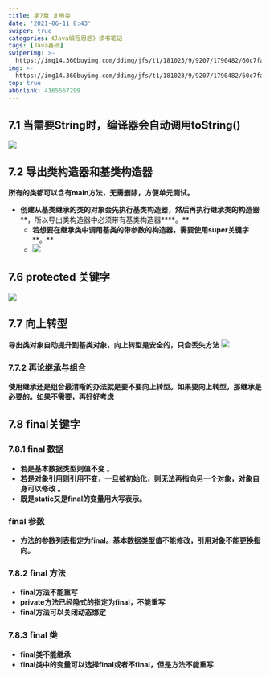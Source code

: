 ```yaml
---
title: 第7章 复用类
date: '2021-06-11 8:43'
swiper: true
categories: 《Java编程思想》读书笔记
tags: [Java基础]
swiperImg: >-
  https://img14.360buyimg.com/ddimg/jfs/t1/181023/9/9207/1790482/60c7fad4E392d993e/1bdf437b87215452.jpg
img: >-
  https://img14.360buyimg.com/ddimg/jfs/t1/181023/9/9207/1790482/60c7fad4E392d993e/1bdf437b87215452.jpg
top: true
abbrlink: 4165567299
---
```


## 7.1 **当需要String时，编译器会自动调用toString()**
![](https://img12.360buyimg.com/ddimg/jfs/t1/187768/8/8156/173809/60c758caE0235709d/c47a625b496f5f12.jpg)
## 7.2 导出类构造器和基类构造器
**所有的类都可以含有main方法，无需删除，方便单元测试。**

- **创建从基类继承的类的对象会先执行基类构造器，然后再执行继承类的构造器****，所以导出类构造器中必须带有基类构造器****。**
   - **若想要在继承类中调用基类的带参数的构造器，需要使用super关键字****。**
   - ![](https://img14.360buyimg.com/ddimg/jfs/t1/193139/8/8169/55490/60c758e4E6a6e76af/a9bf8344bb31fa8d.jpg)

## 7.6 protected 关键字
![](https://img11.360buyimg.com/ddimg/jfs/t1/187016/1/8186/58893/60c7591bEee00236c/a0654b60d7f66a72.jpg)

## 7.7 向上转型 
**导出类对象自动提升到基类对象，向上转型是安全的，只会丢失方法**
**![](https://img10.360buyimg.com/ddimg/jfs/t1/184299/24/9164/118703/60c75937E35962a8e/609ac1042d2790ce.jpg)**

### 7.7.2 再论继承与组合
**使用继承还是组合最清晰的办法就是要不要向上转型。如果要向上转型，那继承是必要的。如果不需要，再好好考虑**
## 7.8 final关键字
### 7.8.1 final 数据

- **若是基本数据类型则值不变** 。
- **若是对象引用则引用不变，一旦被初始化，则无法再指向另一个对象，对象自身可以修改** **。**
- **既是static又是final的变量用大写表示。**

###  final 参数
- **方法的参数列表指定为final。基本数据类型值不能修改，引用对象不能更换指向。**

### 7.8.2 final 方法
- **final方法不能重写**
- **private方法已经隐式的指定为final，不能重写**
- **final方法可以关闭动态绑定**

### 7.8.3 final 类
- **final类不能继承**
- **final类中的变量可以选择final或者不final，但是方法不能重写**
